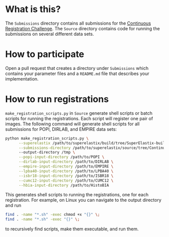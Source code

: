 # What is this?
The `Submissions` directory contains all submissions for the [Continuous Registration Challenge](https://continuousregistration.grand-challenge.org/). The `Source` directory contains code for running the submissions on several different data sets.

# How to participate
Open a pull request that creates a directory under `Submissions` which contains your parameter files and a `README.md` file that describes your implementation.

# How to run registrations
`make_registration_scripts.py` in `Source` generate shell scripts or batch scripts for running the registrations. Each script will register one pair of images. The following command will generate shell scripts for all submissions for POPI, DIRLAB, and EMPIRE data sets:
```bash
python make_registration_scripts.py \
      --superelastix /path/to/superelastix/build/tree/SuperElastix-build/bin/superelastix \
      --submissions-directory /path/to/superelastix/source/tree/ContinuousRegistration \/Submissions
      --output-directory /tmp \
      --popi-input-directory /path/to/POPI \
      --dirlab-input-directory /path/to/DIRLAB \
      --empire-input-directory /path/to/EMPIRE \
      --lpba40-input-directory /path/to/LPBA40 \
      --isbr18-input-directory /path/to/ISBR18 \
      --cumc12-input-directory /path/to/CUMC12 \
      --hbia-input-directory /path/to/HistoBIA
```

This generates shell scripts to running the registrations, one for each registration. For example, on Linux you can navigate to the output directory and run
```bash
find . -name "*.sh" -exec chmod +x "{}" \;
find . -name "*.sh" -exec "{}" \;
```

to recursively find scripts, make them executable, and run them.
